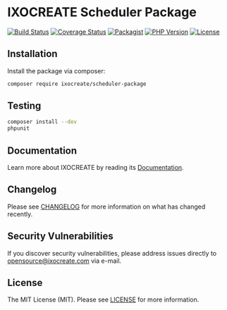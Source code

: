 # IXOCREATE Scheduler Package

[![Build Status](https://travis-ci.com/ixocreate/scheduler-package.svg?branch=master)](https://travis-ci.com/ixocreate/scheduler-package)
[![Coverage Status](https://coveralls.io/repos/github/ixocreate/scheduler-package/badge.svg?branch=develop)](https://coveralls.io/github/ixocreate/scheduler-package?branch=develop)
[![Packagist](https://img.shields.io/packagist/v/ixocreate/scheduler-package.svg)](https://packagist.org/packages/ixocreate/scheduler-package)
[![PHP Version](https://img.shields.io/packagist/php-v/ixocreate/scheduler-package.svg)](https://packagist.org/packages/ixocreate/scheduler-package)
[![License](https://img.shields.io/github/license/ixocreate/scheduler-package.svg)](LICENSE)

## Installation

Install the package via composer:

```sh
composer require ixocreate/scheduler-package
```

## Testing

```sh
composer install --dev
phpunit
```

## Documentation

Learn more about IXOCREATE by reading its [Documentation](https://ixocreate.github.io/).

## Changelog

Please see [CHANGELOG](CHANGELOG.md) for more information on what has changed recently.

## Security Vulnerabilities

If you discover security vulnerabilities, please address issues directly to opensource@ixocreate.com via e-mail.

## License

The MIT License (MIT). Please see [LICENSE](LICENSE) for more information.
